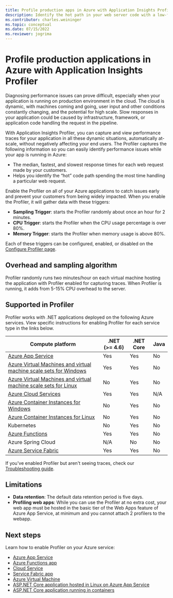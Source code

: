 ```yaml
---
title: Profile production apps in Azure with Application Insights Profiler
description: Identify the hot path in your web server code with a low-footprint profiler
ms.contributor: charles.weininger
ms.topic: conceptual
ms.date: 07/15/2022
ms.reviewer: jogrima
---
```


# Profile production applications in Azure with Application Insights Profiler

Diagnosing performance issues can prove difficult, especially when your application is running on production environment in the cloud. The cloud is dynamic, with machines coming and going, user input and other conditions constantly changing, and the potential for high scale. Slow responses in your application could be caused by infrastructure, framework, or application code handling the request in the pipeline.

With Application Insights Profiler, you can capture and view performance traces for your application in all these dynamic situations, automatically at-scale, without negatively affecting your end users. The Profiler captures the following information so you can easily identify performance issues while your app is running in Azure:

- The median, fastest, and slowest response times for each web request made by your customers.
- Helps you identify the “hot” code path spending the most time handling a particular web request. 

Enable the Profiler on all of your Azure applications to catch issues early and prevent your customers from being widely impacted. When you enable the Profiler, it will gather data with these triggers:

- **Sampling Trigger**: starts the Profiler randomly about once an hour for 2 minutes.
- **CPU Trigger**: starts the Profiler when the CPU usage percentage is over 80%.
- **Memory Trigger**: starts the Profiler when memory usage is above 80%.

Each of these triggers can be configured, enabled, or disabled on the [Configure Profiler page](./profiler-settings.md#trigger-settings).

## Overhead and sampling algorithm

Profiler randomly runs two minutes/hour on each virtual machine hosting the application with Profiler enabled for capturing traces. When Profiler is running, it adds from 5-15% CPU overhead to the server.

## Supported in Profiler

Profiler works with .NET applications deployed on the following Azure services. View specific instructions for enabling Profiler for each service type in the links below.

| Compute platform | .NET (>= 4.6) | .NET Core | Java |
| ---------------- | ------------- | --------- | ---- |
| [Azure App Service](profiler.md) | Yes | Yes | No |
| [Azure Virtual Machines and virtual machine scale sets for Windows](profiler-vm.md) | Yes | Yes | No |
| [Azure Virtual Machines and virtual machine scale sets for Linux](profiler-aspnetcore-linux.md) | No | Yes | No |
| [Azure Cloud Services](profiler-cloudservice.md) | Yes | Yes | N/A |
| [Azure Container Instances for Windows](profiler-containers.md) | No | Yes | No |
| [Azure Container Instances for Linux](profiler-containers.md) | No | Yes | No |
| Kubernetes | No | Yes | No |
| [Azure Functions](./profiler-azure-functions.md) | Yes | Yes | No |
| Azure Spring Cloud | N/A | No | No |
| [Azure Service Fabric](profiler-servicefabric.md) | Yes | Yes | No |

If you've enabled Profiler but aren't seeing traces, check our [Troubleshooting guide](profiler-troubleshooting.md).

## Limitations

- **Data retention**: The default data retention period is five days. 
- **Profiling web apps**: While you can use the Profiler at no extra cost, your web app must be hosted in the basic tier of the Web Apps feature of Azure App Service, at minimum and you cannot attach 2 profilers to the webapp. 

## Next steps
Learn how to enable Profiler on your Azure service:
- [Azure App Service](./profiler.md)
- [Azure Functions app](./profiler-azure-functions.md)
- [Cloud Service](./profiler-cloudservice.md)
- [Service Fabric app](./profiler-servicefabric.md)
- [Azure Virtual Machine](./profiler-vm.md)
- [ASP.NET Core application hosted in Linux on Azure App Service](./profiler-aspnetcore-linux.md)
- [ASP.NET Core application running in containers](./profiler-containers.md)
